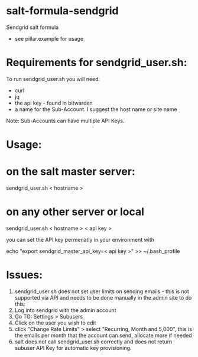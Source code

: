 # salt-formula-sendgrid
Sendgrid salt formula 
  - see pillar.example for usage

# Requirements for sendgrid_user.sh:
To run sendgrid_user.sh you will need: 

  - curl
  - jq
  - the api key - found in bitwarden
  - a name for the Sub-Account.  I suggest the host name or site name

 Note: Sub-Accounts can have multiple API Keys.


# Usage:

# on the salt master server:
sendgrid_user.sh < hostname >

# on any other server or local

sendgrid_user.sh < hostname > < api key >

you can set the API key permenatly in your environment with

echo "export sendgrid_master_api_key=< api key >" >> ~/.bash_profile


# Issues:

1. sendgrid_user.sh does not set user limits on sending emails - this is not supported via API and needs to be done manually in the admin site to do this:
  1. Log into sendgrid with the admin account
  2. Go TO: Settings > Subusers
  3. Click on the user you wish to edit
  4. click "Change Rate Limits" > select "Recurring, Month and 5,000", this is the emails per month that the account can send, allocate more if needed
2. salt does not call sendgrid_user.sh correctly and does not return subuser API Key for automatic key provisioning.
